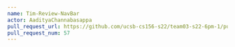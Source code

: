 ```yaml
---
name: Tim-Review-NavBar
actor: AadityaChannabasappa
pull_request_url: https://github.com/ucsb-cs156-s22/team03-s22-6pm-1/pull/57
pull_request_num: 57
---
```

